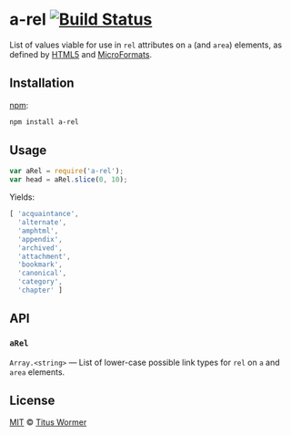 # a-rel [![Build Status][travis-badge]][travis]

List of values viable for use in `rel` attributes on `a`
(and `area`) elements, as defined by [HTML5][spec] and
[MicroFormats][extensions].

## Installation

[npm][]:

```bash
npm install a-rel
```

## Usage

```javascript
var aRel = require('a-rel');
var head = aRel.slice(0, 10);
```

Yields:

```js
[ 'acquaintance',
  'alternate',
  'amphtml',
  'appendix',
  'archived',
  'attachment',
  'bookmark',
  'canonical',
  'category',
  'chapter' ]
```

## API

### `aRel`

`Array.<string>` — List of lower-case possible link types for `rel`
on `a` and `area` elements.

## License

[MIT][license] © [Titus Wormer][author]

<!-- Definitions -->

[travis-badge]: https://img.shields.io/travis/wooorm/a-rel.svg

[travis]: https://travis-ci.org/wooorm/a-rel

[npm]: https://docs.npmjs.com/cli/install

[license]: LICENSE

[author]: http://wooorm.com

[spec]: https://html.spec.whatwg.org/#linkTypes

[extensions]: http://microformats.org/wiki/existing-rel-values#HTML5_link_type_extensions
